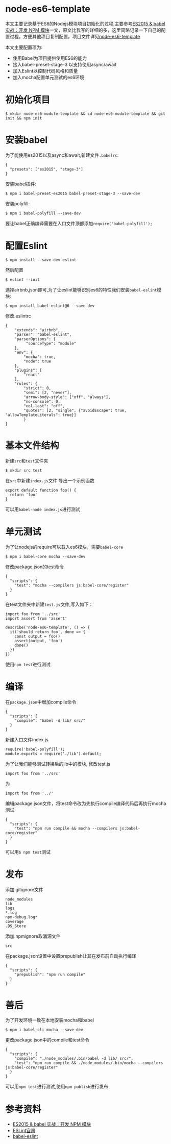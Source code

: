 node-es6-template
======
本文主要记录基于ES6的Nodejs模块项目初始化的过程,主要参考[ES2015 & babel 实战：开发 NPM 模块](http://morning.work/page/2015-11/es6-es7-develop-npm-module-using-babel.html)一文，原文比我写的详细的多，这里简略记录一下自己的配置过程，方便其他项目复制配置。项目文件详见[node-es6-template](https://github.com/rdmclin2/node-es6-template)
<!-- more --> 

本文主要配置项为:
- 使用Babel为项目提供使用ES6的能力
- 接入babel-preset-stage-3 以支持使用async/await
- 加入Eslint以控制代码风格和质量
- 加入mocha配置单元测试的es6环境

# 初始化项目
```
$ mkdir node-es6-module-template && cd node-es6-module-template && git init && npm init
```

# 安装babel
为了能使用es2015以及async和await,新建文件`.babelrc`:
```
{
  "presets": ["es2015", "stage-3"]
}
```
安装babel插件:
```
$ npm i babel-preset-es2015 babel-preset-stage-3 --save-dev
```
安装polyfill:
```
$ npm i babel-polyfill --save-dev
```
要让babel正确编译需要在入口文件顶部添加`require('babel-polyfill');`

# 配置Eslint
```
$ npm install --save-dev eslint
```
然后配置
```
$ eslint --init
```
选择airbnb,json即可,为了让eslint能够识别es6的特性我们安装`babel-eslint`模块:
```
$ npm install babel-eslint@6 --save-dev
```
修改.eslintrc
```
{
    "extends": "airbnb",
    "parser": "babel-eslint",
    "parserOptions": {
         "sourceType": "module"
    },
    "env": {
        "mocha": true,
        "node": true
    },
    "plugins": [
        "react"
    ],
    "rules": {
        "strict": 0,
        "semi": [2, "never"],
        "arrow-body-style": ["off", "always"],
        "no-console": 0,
        "eol-last": "off",
        "quotes": [2, "single", {"avoidEscape": true, "allowTemplateLiterals": true}]
        }
}
```

# 基本文件结构
新建`src`和`test`文件夹
```
$ mkdir src test
```
在`src`中新建`index.js`文件
导出一个示例函数
```
export default function foo() {
  return 'foo'
}
```
可以用`babel-node index.js`进行测试

# 单元测试
为了让nodejs的require可以载入es6模块，需要`babel-core`
```
$ npm i babel-core mocha --save-dev
```
修改package.json的test命令
```
{
  "scripts": {
    "test": "mocha --compilers js:babel-core/register"
  }
}
```
在test文件夹中新建`test.js`文件,写入如下：
```
import foo from '../src'
import assert from 'assert'

describe('node-es6-template', () => {
  it('should return foo', done => {
    const output = foo()
    assert(output, 'foo')
    done()
  })
})
```
使用`npm test`进行测试

# 编译
在`package.json`中增加compile命令
```
{
  "scripts": {
    "compile": "babel -d lib/ src/"
  }
}
```
新建入口文件index.js
```
require('babel-polyfill');
module.exports = require('./lib').default;
```
为了让我们能够测试转换后的lib中的模块, 修改test.js
```
import foo from '../src'
```
为
```
import foo from '../'
```
编辑package.json文件，将test命令改为先执行compile编译代码后再执行mocha测试
```
{
  "scripts": {
    "test": "npm run compile && mocha --compilers js:babel-core/register"
  }
}
```
可以用`$ npm test`测试

# 发布
添加.gitignore文件
```
node_modules
lib
logs
*.log
npm-debug.log*
coverage
.DS_Store
```
添加.npmignore取消源文件
```
src
```
在package.json设置中设置prepublish让其在发布前自动执行编译
```
{
  "scripts": {
    "prepublish": "npm run compile"
  }
}
```

# 善后
为了开发环境一致在本地安装mocha和babel
```
$ npm i babel-cli mocha --save-dev
```
更改package.json中的compile和test命令
```
{
  "scripts": {
    "compile": "./node_modules/.bin/babel -d lib/ src/",
    "test": "npm run compile && ./node_modules/.bin/mocha --compilers js:babel-core/register"
  }
}
```
可以用`npm test`进行测试,使用`npm publish`进行发布

# 参考资料
- [ES2015 & babel 实战：开发 NPM 模块](http://morning.work/page/2015-11/es6-es7-develop-npm-module-using-babel.html)
- [ESLint官网](http://eslint.org/)
- [babel-eslint](https://github.com/babel/babel-eslint)